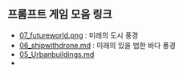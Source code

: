 
## 프롬프트 게임 모음 링크

- [07_futureworld.png](https://labs.google/fx/tools/whisk/share/5fcmsqu2g0000) : 미래의 도시 풍경
- [06_shipwithdrone.md](https://labs.google/fx/tools/whisk/share/7qjk0dpcog000) : 미래의 있을 법한 바다 풍경
- [05_Urbanbuildings.md](https://github.com/jinh2kakao/toylearn_AI_multimedias/blob/main/prompts/05_Urbanbuildings.md)
- []()
